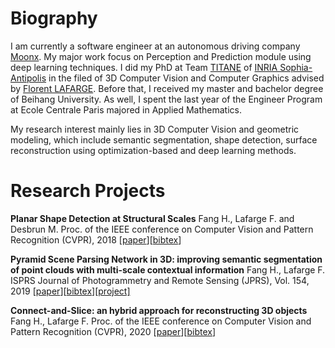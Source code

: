 # Biography

I am currently a software engineer at an autonomous driving company [Moonx](http://www.moonx.ai/#/home).  My major work focus on Perception and Prediction module using deep learning techniques. I did my PhD at Team [TITANE](https://team.inria.fr/titane/team/) of [INRIA Sophia-Antipolis](https://www.inria.fr/en/centre-inria-sophia-antipolis-mediterranee) in the filed of 3D Computer Vision and Computer Graphics advised by [Florent LAFARGE](http://www-sop.inria.fr/members/Florent.Lafarge/). Before that, I received my master and bachelor degree of Beihang University. As well, I spent the last year of the Engineer Program at Ecole Centrale Paris majored in Applied Mathematics. 

My research interest mainly lies in 3D Computer Vision and geometric modeling,  which include semantic segmentation, shape detection, surface reconstruction using optimization-based and deep learning methods. 

# Research Projects

**Planar Shape Detection at Structural Scales**
Fang H., Lafarge F. and Desbrun M. 
Proc. of the IEEE conference on Computer Vision and Pattern Recognition (CVPR), 2018
[[paper](https://hal.inria.fr/hal-01741650/document)][[bibtex](https://www-sop.inria.fr/members/Florent.Lafarge/articles/2018_cvpr_b.html)]


**Pyramid Scene Parsing Network in 3D: improving semantic segmentation of point clouds with multi-scale contextual information**
Fang H., Lafarge F. 
ISPRS Journal of Photogrammetry and Remote Sensing (JPRS), Vol. 154, 2019
[[paper](https://hal.inria.fr/hal-02159279/document)][[bibtex](https://www-sop.inria.fr/members/Florent.Lafarge/articles/2019_jprs.html)][[project]](https://github.com/Hao-FANG-92/3D_PSPNet)


**Connect-and-Slice: an hybrid approach for reconstructing 3D objects**
Fang H., Lafarge F.
Proc. of the IEEE conference on Computer Vision and Pattern Recognition (CVPR), 2020
[[paper]()][[bibtex]()]
